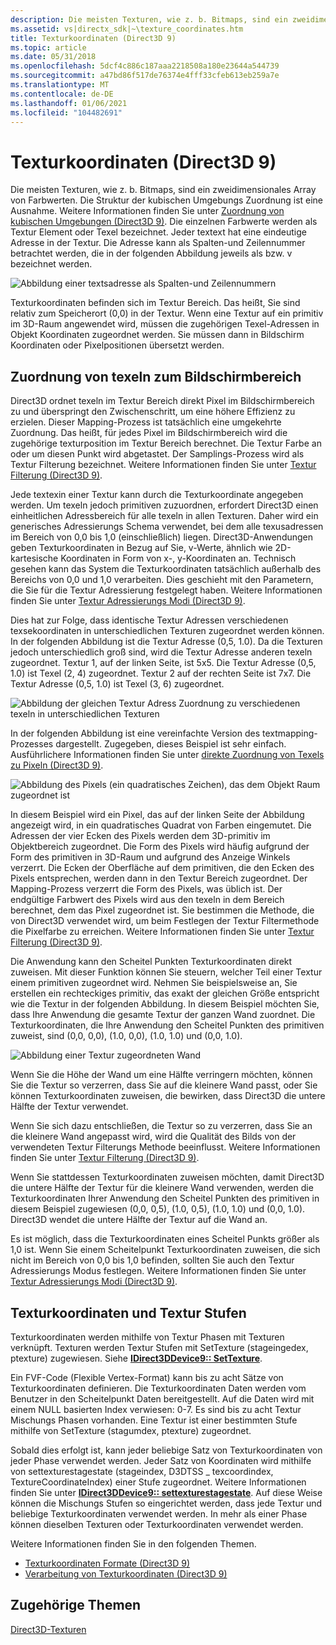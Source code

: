 ```yaml
---
description: Die meisten Texturen, wie z. b. Bitmaps, sind ein zweidimensionales Array von Farbwerten.
ms.assetid: vs|directx_sdk|~\texture_coordinates.htm
title: Texturkoordinaten (Direct3D 9)
ms.topic: article
ms.date: 05/31/2018
ms.openlocfilehash: 5dcf4c886c187aaa2218508a180e23644a544739
ms.sourcegitcommit: a47bd86f517de76374e4fff33cfeb613eb259a7e
ms.translationtype: MT
ms.contentlocale: de-DE
ms.lasthandoff: 01/06/2021
ms.locfileid: "104482691"
---
```

# <a name="texture-coordinates-direct3d-9"></a>Texturkoordinaten (Direct3D 9)

Die meisten Texturen, wie z. b. Bitmaps, sind ein zweidimensionales Array von Farbwerten. Die Struktur der kubischen Umgebungs Zuordnung ist eine Ausnahme. Weitere Informationen finden Sie unter [Zuordnung von kubischen Umgebungen (Direct3D 9)](cubic-environment-mapping.md). Die einzelnen Farbwerte werden als Textur Element oder Texel bezeichnet. Jeder textext hat eine eindeutige Adresse in der Textur. Die Adresse kann als Spalten-und Zeilennummer betrachtet werden, die in der folgenden Abbildung jeweils als bzw. v bezeichnet werden.

![Abbildung einer textsadresse als Spalten-und Zeilennummern](images/uvcoordinates.jpg)

Texturkoordinaten befinden sich im Textur Bereich. Das heißt, Sie sind relativ zum Speicherort (0,0) in der Textur. Wenn eine Textur auf ein primitiv im 3D-Raum angewendet wird, müssen die zugehörigen Texel-Adressen in Objekt Koordinaten zugeordnet werden. Sie müssen dann in Bildschirm Koordinaten oder Pixelpositionen übersetzt werden.

## <a name="mapping-texels-to-screen-space"></a>Zuordnung von texeln zum Bildschirmbereich

Direct3D ordnet texeln im Textur Bereich direkt Pixel im Bildschirmbereich zu und überspringt den Zwischenschritt, um eine höhere Effizienz zu erzielen. Dieser Mapping-Prozess ist tatsächlich eine umgekehrte Zuordnung. Das heißt, für jedes Pixel im Bildschirmbereich wird die zugehörige texturposition im Textur Bereich berechnet. Die Textur Farbe an oder um diesen Punkt wird abgetastet. Der Samplings-Prozess wird als Textur Filterung bezeichnet. Weitere Informationen finden Sie unter [Textur Filterung (Direct3D 9)](texture-filtering.md).

Jede textexin einer Textur kann durch die Texturkoordinate angegeben werden. Um texeln jedoch primitiven zuzuordnen, erfordert Direct3D einen einheitlichen Adressbereich für alle texeln in allen Texturen. Daher wird ein generisches Adressierungs Schema verwendet, bei dem alle texusadressen im Bereich von 0,0 bis 1,0 (einschließlich) liegen. Direct3D-Anwendungen geben Texturkoordinaten in Bezug auf Sie, v-Werte, ähnlich wie 2D-kartesische Koordinaten in Form von x-, y-Koordinaten an. Technisch gesehen kann das System die Texturkoordinaten tatsächlich außerhalb des Bereichs von 0,0 und 1,0 verarbeiten. Dies geschieht mit den Parametern, die Sie für die Textur Adressierung festgelegt haben. Weitere Informationen finden Sie unter [Textur Adressierungs Modi (Direct3D 9)](texture-addressing-modes.md).

Dies hat zur Folge, dass identische Textur Adressen verschiedenen texsekoordinaten in unterschiedlichen Texturen zugeordnet werden können. In der folgenden Abbildung ist die Textur Adresse (0,5, 1.0). Da die Texturen jedoch unterschiedlich groß sind, wird die Textur Adresse anderen texeln zugeordnet. Textur 1, auf der linken Seite, ist 5x5. Die Textur Adresse (0,5, 1.0) ist Texel (2, 4) zugeordnet. Textur 2 auf der rechten Seite ist 7x7. Die Textur Adresse (0,5, 1.0) ist Texel (3, 6) zugeordnet.

![Abbildung der gleichen Textur Adress Zuordnung zu verschiedenen texeln in unterschiedlichen Texturen](images/texadr1.png)

In der folgenden Abbildung ist eine vereinfachte Version des textmapping-Prozesses dargestellt. Zugegeben, dieses Beispiel ist sehr einfach. Ausführlichere Informationen finden Sie unter [direkte Zuordnung von Texels zu Pixeln (Direct3D 9)](directly-mapping-texels-to-pixels.md).

![Abbildung des Pixels (ein quadratisches Zeichen), das dem Objekt Raum zugeordnet ist](images/texadr2.png)

In diesem Beispiel wird ein Pixel, das auf der linken Seite der Abbildung angezeigt wird, in ein quadratisches Quadrat von Farben eingemutet. Die Adressen der vier Ecken des Pixels werden dem 3D-primitiv im Objektbereich zugeordnet. Die Form des Pixels wird häufig aufgrund der Form des primitiven in 3D-Raum und aufgrund des Anzeige Winkels verzerrt. Die Ecken der Oberfläche auf dem primitiven, die den Ecken des Pixels entsprechen, werden dann in den Textur Bereich zugeordnet. Der Mapping-Prozess verzerrt die Form des Pixels, was üblich ist. Der endgültige Farbwert des Pixels wird aus den texeln in dem Bereich berechnet, dem das Pixel zugeordnet ist. Sie bestimmen die Methode, die von Direct3D verwendet wird, um beim Festlegen der Textur Filtermethode die Pixelfarbe zu erreichen. Weitere Informationen finden Sie unter [Textur Filterung (Direct3D 9)](texture-filtering.md).

Die Anwendung kann den Scheitel Punkten Texturkoordinaten direkt zuweisen. Mit dieser Funktion können Sie steuern, welcher Teil einer Textur einem primitiven zugeordnet wird. Nehmen Sie beispielsweise an, Sie erstellen ein rechteckiges primitiv, das exakt der gleichen Größe entspricht wie die Textur in der folgenden Abbildung. In diesem Beispiel möchten Sie, dass Ihre Anwendung die gesamte Textur der ganzen Wand zuordnet. Die Texturkoordinaten, die Ihre Anwendung den Scheitel Punkten des primitiven zuweist, sind (0,0, 0,0), (1.0, 0,0), (1.0, 1.0) und (0,0, 1.0).

![Abbildung einer Textur zugeordneten Wand](images/texadr3.png)

Wenn Sie die Höhe der Wand um eine Hälfte verringern möchten, können Sie die Textur so verzerren, dass Sie auf die kleinere Wand passt, oder Sie können Texturkoordinaten zuweisen, die bewirken, dass Direct3D die untere Hälfte der Textur verwendet.

Wenn Sie sich dazu entschließen, die Textur so zu verzerren, dass Sie an die kleinere Wand angepasst wird, wird die Qualität des Bilds von der verwendeten Textur Filterungs Methode beeinflusst. Weitere Informationen finden Sie unter [Textur Filterung (Direct3D 9)](texture-filtering.md).

Wenn Sie stattdessen Texturkoordinaten zuweisen möchten, damit Direct3D die untere Hälfte der Textur für die kleinere Wand verwenden, werden die Texturkoordinaten Ihrer Anwendung den Scheitel Punkten des primitiven in diesem Beispiel zugewiesen (0,0, 0,5), (1.0, 0,5), (1.0, 1.0) und (0,0, 1.0). Direct3D wendet die untere Hälfte der Textur auf die Wand an.

Es ist möglich, dass die Texturkoordinaten eines Scheitel Punkts größer als 1,0 ist. Wenn Sie einem Scheitelpunkt Texturkoordinaten zuweisen, die sich nicht im Bereich von 0,0 bis 1,0 befinden, sollten Sie auch den Textur Adressierungs Modus festlegen. Weitere Informationen finden Sie unter [Textur Adressierungs Modi (Direct3D 9)](texture-addressing-modes.md).

## <a name="texture-coordinates-and-texture-stages"></a>Texturkoordinaten und Textur Stufen

Texturkoordinaten werden mithilfe von Textur Phasen mit Texturen verknüpft. Texturen werden Textur Stufen mit SetTexture (stageingedex, ptexture) zugewiesen. Siehe [**IDirect3DDevice9:: SetTexture**](/windows/win32/api/d3d9helper/nf-d3d9helper-idirect3ddevice9-settexture).

Ein FVF-Code (Flexible Vertex-Format) kann bis zu acht Sätze von Texturkoordinaten definieren. Die Texturkoordinaten Daten werden vom Benutzer in den Scheitelpunkt Daten bereitgestellt. Auf die Daten wird mit einem NULL basierten Index verwiesen: 0-7. Es sind bis zu acht Textur Mischungs Phasen vorhanden. Eine Textur ist einer bestimmten Stufe mithilfe von SetTexture (stagumdex, ptexture) zugeordnet.

Sobald dies erfolgt ist, kann jeder beliebige Satz von Texturkoordinaten von jeder Phase verwendet werden. Jeder Satz von Koordinaten wird mithilfe von settexturestagestate (stageindex, D3DTSS \_ texcoordindex, TextureCoordinateIndex) einer Stufe zugeordnet. Weitere Informationen finden Sie unter [**IDirect3DDevice9:: settexturestagestate**](/windows/win32/api/d3d9helper/nf-d3d9helper-idirect3ddevice9-settexturestagestate). Auf diese Weise können die Mischungs Stufen so eingerichtet werden, dass jede Textur und beliebige Texturkoordinaten verwendet werden. In mehr als einer Phase können dieselben Texturen oder Texturkoordinaten verwendet werden.

Weitere Informationen finden Sie in den folgenden Themen.

-   [Texturkoordinaten Formate (Direct3D 9)](texture-coordinate-formats.md)
-   [Verarbeitung von Texturkoordinaten (Direct3D 9)](texture-coordinate-processing.md)

## <a name="related-topics"></a>Zugehörige Themen

<dl> <dt>

[Direct3D-Texturen](direct3d-textures.md)
</dt> </dl>

 

 
